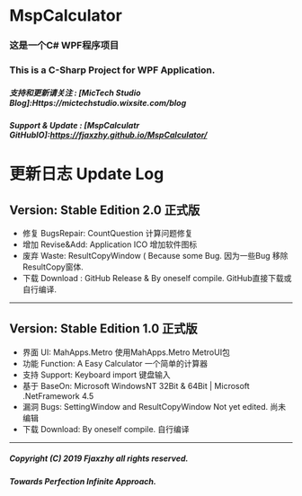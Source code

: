 # MspCalculator
### 这是一个C# WPF程序项目
### This is a C-Sharp Project for WPF Application.
##### 支持和更新请关注 : [MicTech Studio Blog]:Https://mictechstudio.wixsite.com/blog
##### Support & Update : [MspCalculatr GitHubIO]:https://fjaxzhy.github.io/MspCalculator/

# 更新日志 Update Log

## Version: Stable Edition 2.0 正式版 
+ 修复 BugsRepair: CountQuestion 计算问题修复
+ 增加 Revise&Add: Application ICO  增加软件图标
+ 废弃 Waste: ResultCopyWindow ( Because some Bug.  因为一些Bug 移除ResultCopy窗体.
+ 下载 Download : GitHub Release & By oneself compile. GitHub直接下载或自行编译.
-----------------------------
## Version: Stable Edition 1.0 正式版
+ 界面 UI: MahApps.Metro  使用MahApps.Metro MetroUI包
+ 功能 Function: A Easy Calculator 一个简单的计算器
+ 支持 Support: Keyboard import  键盘输入
+ 基于 BaseOn: Microsoft WindowsNT 32Bit & 64Bit | Microsoft .NetFramework 4.5
+ 漏洞 Bugs: SettingWindow and ResultCopyWindow Not yet edited. 尚未编辑
+ 下载 Download: By oneself compile. 自行编译
-----------------------------
##### Copyright (C) 2019 Fjaxzhy all rights reserved.
##### Towards Perfection Infinite Approach.
